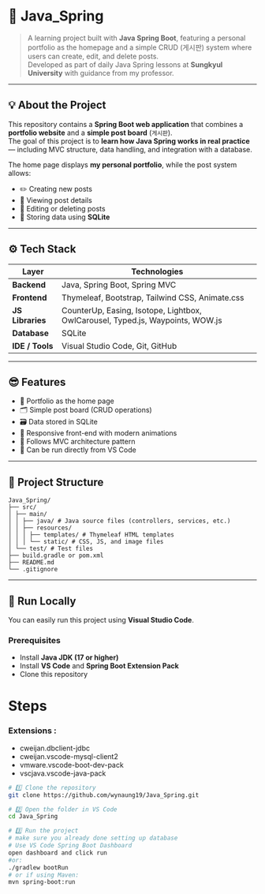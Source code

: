 # 🌱 Java_Spring

> A learning project built with **Java Spring Boot**, featuring a personal portfolio as the homepage and a simple CRUD (게시판) system where users can create, edit, and delete posts.  
> Developed as part of daily Java Spring lessons at **Sungkyul University** with guidance from my professor.

---

## 💡 About the Project

This repository contains a **Spring Boot web application** that combines a **portfolio website** and a **simple post board** (`게시판`).  
The goal of this project is to **learn how Java Spring works in real practice** — including MVC structure, data handling, and integration with a database.

The home page displays **my personal portfolio**, while the post system allows:

- ✏️ Creating new posts
- 🧾 Viewing post details
- 🧰 Editing or deleting posts
- 💾 Storing data using **SQLite**

---

## ⚙️ Tech Stack

| Layer            | Technologies                                                                   |
| ---------------- | ------------------------------------------------------------------------------ |
| **Backend**      | Java, Spring Boot, Spring MVC                                                  |
| **Frontend**     | Thymeleaf, Bootstrap, Tailwind CSS, Animate.css                                |
| **JS Libraries** | CounterUp, Easing, Isotope, Lightbox, OwlCarousel, Typed.js, Waypoints, WOW.js |
| **Database**     | SQLite                                                                         |
| **IDE / Tools**  | Visual Studio Code, Git, GitHub                                                |

---

## 😎 Features

- 🧍 Portfolio as the home page
- 🗂️ Simple post board (CRUD operations)
- 🗃️ Data stored in SQLite
- 🎨 Responsive front-end with modern animations
- 🧱 Follows MVC architecture pattern
- 🚀 Can be run directly from VS Code

---

## 🧰 Project Structure

```
Java_Spring/
├── src/
│ ├── main/
│ │ ├── java/ # Java source files (controllers, services, etc.)
│ │ ├── resources/
│ │ │ ├── templates/ # Thymeleaf HTML templates
│ │ │ └── static/ # CSS, JS, and image files
│ └── test/ # Test files
├── build.gradle or pom.xml
├── README.md
└── .gitignore
```

---

## 🚀 Run Locally

You can easily run this project using **Visual Studio Code**.

### Prerequisites

- Install **Java JDK (17 or higher)**
- Install **VS Code** and **Spring Boot Extension Pack**
- Clone this repository

# Steps

### Extensions :

- cweijan.dbclient-jdbc
- cweijan.vscode-mysql-client2
- vmware.vscode-boot-dev-pack
- vscjava.vscode-java-pack

```bash
# 1️⃣ Clone the repository
git clone https://github.com/wynaung19/Java_Spring.git

# 2️⃣ Open the folder in VS Code
cd Java_Spring

# 3️⃣ Run the project
# make sure you already done setting up database
# Use VS Code Spring Boot Dashboard
open dashboard and click run
#or:
./gradlew bootRun
# or if using Maven:
mvn spring-boot:run
```
